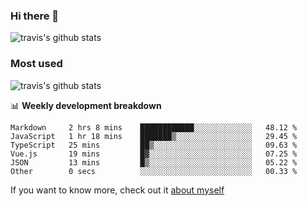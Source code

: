 ### Hi there 👋

<!--
**HondryTravis/HondryTravis** is a ✨ _special_ ✨ repository because its `README.md` (this file) appears on your GitHub profile.

Here are some ideas to get you started:

- 🔭 I’m currently working on ...
- 🌱 I’m currently learning ...
- 👯 I’m looking to collaborate on ...
- 🤔 I’m looking for help with ...
- 💬 Ask me about ...
- 📫 How to reach me: ...
- 😄 Pronouns: ...
- ⚡ Fun fact: ...
-->

![travis's github stats](https://github-readme-stats.vercel.app/api?username=HondryTravis&hide=stars)
### Most used
![travis's github stats](https://github-readme-stats.anuraghazra1.vercel.app/api/top-langs/?username=HondryTravis&layout=compact&hide_title=true)

📊 **Weekly development breakdown**

<!--START_SECTION:waka-->

```text
Markdown     2 hrs 8 mins    ████████████░░░░░░░░░░░░░   48.12 %
JavaScript   1 hr 18 mins    ███████▒░░░░░░░░░░░░░░░░░   29.45 %
TypeScript   25 mins         ██▒░░░░░░░░░░░░░░░░░░░░░░   09.63 %
Vue.js       19 mins         █▓░░░░░░░░░░░░░░░░░░░░░░░   07.25 %
JSON         13 mins         █▒░░░░░░░░░░░░░░░░░░░░░░░   05.22 %
Other        0 secs          ░░░░░░░░░░░░░░░░░░░░░░░░░   00.33 %
```

<!--END_SECTION:waka-->

If you want to know more, check out it [about myself](https://hondrytravis.github.io/)
